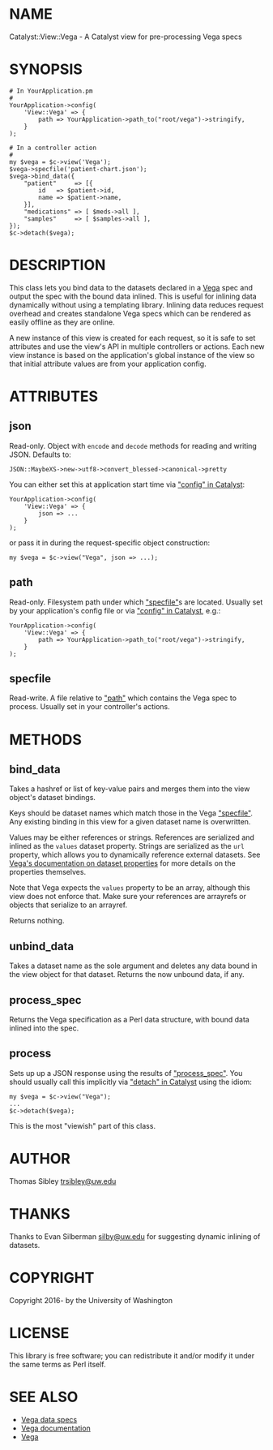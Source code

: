 # NAME

Catalyst::View::Vega - A Catalyst view for pre-processing Vega specs

# SYNOPSIS

    # In YourApplication.pm
    #
    YourApplication->config(
        'View::Vega' => {
            path => YourApplication->path_to("root/vega")->stringify,
        }
    );

    # In a controller action
    #
    my $vega = $c->view('Vega');
    $vega->specfile('patient-chart.json');
    $vega->bind_data({
        "patient"     => [{
            id   => $patient->id,
            name => $patient->name,
        }],
        "medications" => [ $meds->all ],
        "samples"     => [ $samples->all ],
    });
    $c->detach($vega);

# DESCRIPTION

This class lets you bind data to the datasets declared in a
[Vega](https://vega.github.io/vega/) spec and output the spec with the bound
data inlined.  This is useful for inlining data dynamically without using a
templating library.  Inlining data reduces request overhead and creates
standalone Vega specs which can be rendered as easily offline as they are
online.

A new instance of this view is created for each request, so it is safe to set
attributes and use the view's API in multiple controllers or actions.  Each new
view instance is based on the application's global instance of the view so that
initial attribute values are from your application config.

# ATTRIBUTES

## json

Read-only.  Object with `encode` and `decode` methods for reading and writing
JSON.  Defaults to:

    JSON::MaybeXS->new->utf8->convert_blessed->canonical->pretty

You can either set this at application start time via ["config" in Catalyst](https://metacpan.org/pod/Catalyst#config):

    YourApplication->config(
        'View::Vega' => {
            json => ...
        }
    );

or pass it in during the request-specific object construction:

    my $vega = $c->view("Vega", json => ...);

## path

Read-only.  Filesystem path under which ["specfile"](#specfile)s are located.  Usually set
by your application's config file or via ["config" in Catalyst](https://metacpan.org/pod/Catalyst#config), e.g.:

    YourApplication->config(
        'View::Vega' => {
            path => YourApplication->path_to("root/vega")->stringify,
        }
    );

## specfile

Read-write.  A file relative to ["path"](#path) which contains the Vega spec to
process.  Usually set in your controller's actions.

# METHODS

## bind\_data

Takes a hashref or list of key-value pairs and merges them into the view
object's dataset bindings.

Keys should be dataset names which match those in the Vega ["specfile"](#specfile).  Any
existing binding in this view for a given dataset name is overwritten.

Values may be either references or strings.  References are serialized and
inlined as the `values` dataset property.  Strings are serialized as the
`url` property, which allows you to dynamically reference external datasets.
See [Vega's documentation on dataset properties](https://github.com/vega/vega/wiki/Data#data-properties)
for more details on the properties themselves.

Note that Vega expects the `values` property to be an array, although this
view does not enforce that.  Make sure your references are arrayrefs or objects
that serialize to an arrayref.

Returns nothing.

## unbind\_data

Takes a dataset name as the sole argument and deletes any data bound in the
view object for that dataset.  Returns the now unbound data, if any.

## process\_spec

Returns the Vega specification as a Perl data structure, with bound data
inlined into the spec.

## process

Sets up up a JSON response using the results of ["process\_spec"](#process_spec).  You should
usually call this implicitly via ["detach" in Catalyst](https://metacpan.org/pod/Catalyst#detach) using the idiom:

    my $vega = $c->view("Vega");
    ...
    $c->detach($vega);

This is the most "viewish" part of this class.

# AUTHOR

Thomas Sibley <trsibley@uw.edu>

# THANKS

Thanks to Evan Silberman <silby@uw.edu> for suggesting dynamic inlining
of datasets.

# COPYRIGHT

Copyright 2016- by the University of Washington

# LICENSE

This library is free software; you can redistribute it and/or modify
it under the same terms as Perl itself.

# SEE ALSO

- [Vega data specs](https://github.com/vega/vega/wiki/Data)
- [Vega documentation](https://github.com/vega/vega/wiki/Documentation)
- [Vega](https://vega.github.io/vega/)
